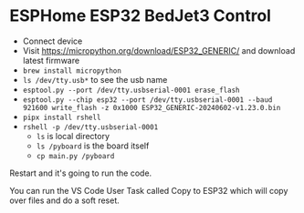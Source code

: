 # ESPHome ESP32 BedJet3 Control

* Connect device
* Visit https://micropython.org/download/ESP32_GENERIC/ and download latest firmware
* `brew install micropython`
* `ls /dev/tty.usb*` to see the usb name
* `esptool.py --port /dev/tty.usbserial-0001 erase_flash`
* `esptool.py --chip esp32 --port /dev/tty.usbserial-0001 --baud 921600 write_flash -z 0x1000 ESP32_GENERIC-20240602-v1.23.0.bin`
* `pipx install rshell`
* `rshell -p /dev/tty.usbserial-0001`
    * `ls` is local directory
    * `ls /pyboard` is the board itself
    * `cp main.py /pyboard`

Restart and it's going to run the code.

You can run the VS Code User Task called Copy to ESP32 which will copy over files and do a soft reset.

